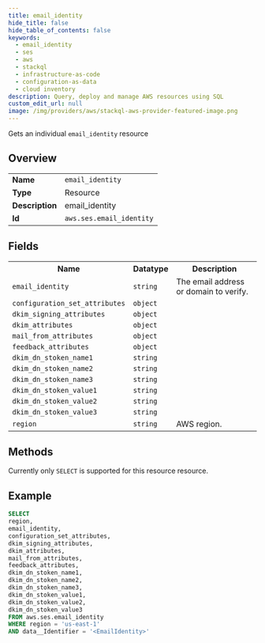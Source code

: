 ```yaml
---
title: email_identity
hide_title: false
hide_table_of_contents: false
keywords:
  - email_identity
  - ses
  - aws
  - stackql
  - infrastructure-as-code
  - configuration-as-data
  - cloud inventory
description: Query, deploy and manage AWS resources using SQL
custom_edit_url: null
image: /img/providers/aws/stackql-aws-provider-featured-image.png
---
```

Gets an individual <code>email_identity</code> resource

## Overview
<table><tbody>
<tr><td><b>Name</b></td><td><code>email_identity</code></td></tr>
<tr><td><b>Type</b></td><td>Resource</td></tr>
<tr><td><b>Description</b></td><td>email_identity</td></tr>
<tr><td><b>Id</b></td><td><code>aws.ses.email_identity</code></td></tr>
</tbody></table>

## Fields
<table><tbody>
<tr><th>Name</th><th>Datatype</th><th>Description</th></tr>
<tr><td><code>email_identity</code></td><td><code>string</code></td><td>The email address or domain to verify.</td></tr>
<tr><td><code>configuration_set_attributes</code></td><td><code>object</code></td><td></td></tr>
<tr><td><code>dkim_signing_attributes</code></td><td><code>object</code></td><td></td></tr>
<tr><td><code>dkim_attributes</code></td><td><code>object</code></td><td></td></tr>
<tr><td><code>mail_from_attributes</code></td><td><code>object</code></td><td></td></tr>
<tr><td><code>feedback_attributes</code></td><td><code>object</code></td><td></td></tr>
<tr><td><code>dkim_dn_stoken_name1</code></td><td><code>string</code></td><td></td></tr>
<tr><td><code>dkim_dn_stoken_name2</code></td><td><code>string</code></td><td></td></tr>
<tr><td><code>dkim_dn_stoken_name3</code></td><td><code>string</code></td><td></td></tr>
<tr><td><code>dkim_dn_stoken_value1</code></td><td><code>string</code></td><td></td></tr>
<tr><td><code>dkim_dn_stoken_value2</code></td><td><code>string</code></td><td></td></tr>
<tr><td><code>dkim_dn_stoken_value3</code></td><td><code>string</code></td><td></td></tr>
<tr><td><code>region</code></td><td><code>string</code></td><td>AWS region.</td></tr>

</tbody></table>

## Methods
Currently only <code>SELECT</code> is supported for this resource resource.

## Example
```sql
SELECT
region,
email_identity,
configuration_set_attributes,
dkim_signing_attributes,
dkim_attributes,
mail_from_attributes,
feedback_attributes,
dkim_dn_stoken_name1,
dkim_dn_stoken_name2,
dkim_dn_stoken_name3,
dkim_dn_stoken_value1,
dkim_dn_stoken_value2,
dkim_dn_stoken_value3
FROM aws.ses.email_identity
WHERE region = 'us-east-1'
AND data__Identifier = '<EmailIdentity>'
```
